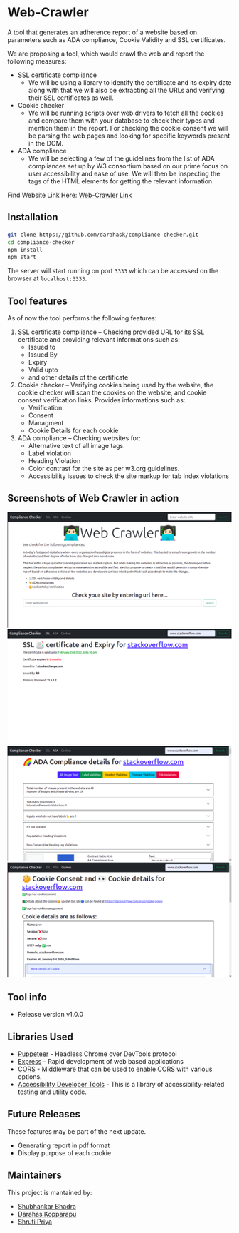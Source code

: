 # Web-Crawler

A tool that generates an adherence report of a website based on parameters such as ADA compliance, Cookie Validity and SSL certificates.

We are proposing a tool, which would crawl the web and report the following measures:
- SSL certificate compliance
    - We will be using a library to identify the certificate and its expiry date along with that we will also be extracting all the URLs and verifying their SSL certificates as well.
- Cookie checker
    - We will be running scripts over web drivers to fetch all the cookies and compare them with your database to check their types and mention them in the report. For checking the cookie consent we will be parsing the web pages and looking for specific keywords present in the DOM. 
- ADA compliance
    - We will be selecting a few of the guidelines from the list of ADA compliances set up by W3 consortium based on our prime focus on user accessibility and ease of use. We will then be inspecting the tags of the HTML elements for getting the relevant information. 
 
 Find Website Link Here: [Web-Crawler Link](https://webcrawler-wcc.herokuapp.com/)


## Installation

```bash
git clone https://github.com/darahask/compliance-checker.git
cd compliance-checker
npm install
npm start
```
The server will start running on port `3333` which can be accessed on the browser at `localhost:3333`.

## Tool features
As of now the tool performs the following features:
1. SSL certificate compliance – Checking provided URL for its SSL certificate and providing relevant informations such as:
    - Issued to
    - Issued By
    - Expiry
    - Valid upto
    - and other details of the certificate
2. Cookie checker – Verifying cookies being used by the website, the cookie checker will scan the cookies on the website, and cookie consent verification links. Provides informations such as:
    - Verification
    - Consent
    - Managment
    - Cookie Details for each cookie
3. ADA compliance – Checking websites for:
    - Alternative text of all image tags.
    - Label violation
    - Heading Violation
    - Color contrast for the site as per w3.org guidelines.
    - Accessibility issues to check the site markup for tab index violations


Screenshots of Web Crawler in action
---------------------------
![Home Page](Screenshots/home.png "Home Page")
![SSL Page](Screenshots/ssl.png "SSL page")
![ADA Page](Screenshots/ada.png "ADA Medicine")
![Cookie Page](Screenshots/cookie.png "Cookie list")

## Tool info
* Release version v1.0.0

## Libraries Used

* [Puppeteer][0] - Headless Chrome over DevTools protocol
* [Express][1] - Rapid development of web based applications
* [CORS][2] - Middleware that can be used to enable CORS with various options.
* [Accessibility Developer Tools][3] - This is a library of accessibility-related testing and utility code.

[0]: https://github.com/puppeteer/puppeteer#readme
[1]: http://expressjs.com/
[2]: https://github.com/expressjs/cors#readme
[3]: https://github.com/GoogleChrome/accessibility-developer-tools


## Future Releases
These features may be part of the next update.
* Generating report in pdf format 
* Display purpose of each cookie

## Maintainers
This project is mantained by:
* [Shubhankar Bhadra](http://github.com/shobhi1310)
* [Darahas Kopparapu](http://github.com/darahask)
* [Shruti Priya](http://github.com/shruti-shrz)

